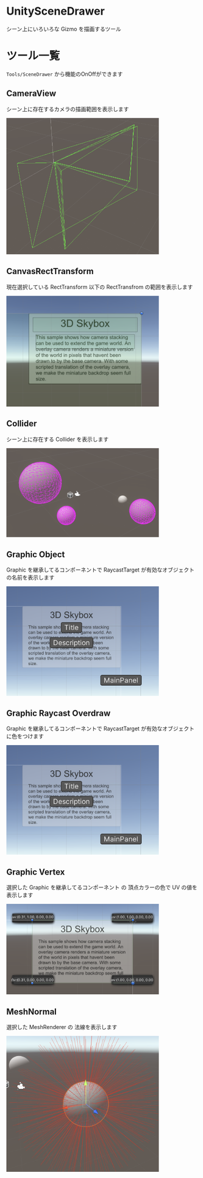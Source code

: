 # UnitySceneDrawer

シーン上にいろいろな Gizmo を描画するツール

# ツール一覧

`Tools/SceneDrawer` から機能のOnOffができます

## CameraView

シーン上に存在するカメラの描画範囲を表示します

<img src="https://github.com/yayorozu/ImageUploader/blob/master/SceneDrawer/CameraView.png" width="400">

## CanvasRectTransform

現在選択している RectTransform 以下の RectTransfrom の範囲を表示します

<img src="https://github.com/yayorozu/ImageUploader/blob/master/SceneDrawer/CanvasRectTransform.png" width="400">

## Collider

シーン上に存在する Collider を表示します

<img src="https://github.com/yayorozu/ImageUploader/blob/master/SceneDrawer/Collider.png" width="400">

## Graphic Object

Graphic を継承してるコンポーネントで RaycastTarget が有効なオブジェクトの名前を表示します

<img src="https://github.com/yayorozu/ImageUploader/blob/master/SceneDrawer/GraphicObject.png" width="400">

## Graphic Raycast Overdraw

Graphic を継承してるコンポーネントで RaycastTarget が有効なオブジェクトに色をつけます

<img src="https://github.com/yayorozu/ImageUploader/blob/master/SceneDrawer/GraphicObject.png" width="400">

## Graphic Vertex

選択した Graphic を継承してるコンポーネント の 頂点カラーの色で UV の値を表示します

<img src="https://github.com/yayorozu/ImageUploader/blob/master/SceneDrawer/GraphicVertex.png" width="400">

## MeshNormal

選択した MeshRenderer の 法線を表示します

<img src="https://github.com/yayorozu/ImageUploader/blob/master/SceneDrawer/MeshNormal.png" width="400">

